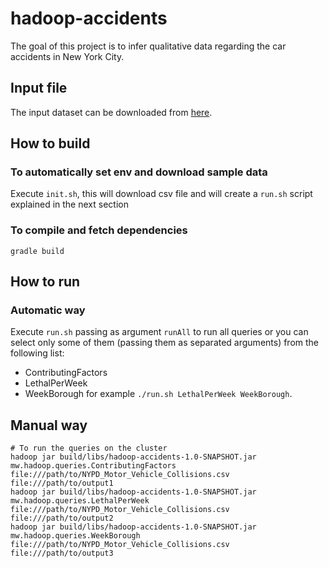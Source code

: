 # hadoop-accidents
The goal of this project is to infer qualitative data regarding the car accidents in New York City.

## Input file

The input dataset can be downloaded from [here](http://home.deib.polimi.it/guinea/Materiale/Middleware/index.html).

## How to build

### To automatically set env and download sample data
Execute `init.sh`, this will download csv file and will create a `run.sh` script explained in the next section

### To compile and fetch dependencies
`gradle build`

## How to run
### Automatic way
Execute `run.sh` passing as argument `runAll` to run all queries or you can select only some of them (passing them as separated arguments) from the following list:
* ContributingFactors
* LethalPerWeek
* WeekBorough
for example `./run.sh LethalPerWeek WeekBorough`.

## Manual way    
    # To run the queries on the cluster
    hadoop jar build/libs/hadoop-accidents-1.0-SNAPSHOT.jar mw.hadoop.queries.ContributingFactors file:///path/to/NYPD_Motor_Vehicle_Collisions.csv file:///path/to/output1
    hadoop jar build/libs/hadoop-accidents-1.0-SNAPSHOT.jar mw.hadoop.queries.LethalPerWeek file:///path/to/NYPD_Motor_Vehicle_Collisions.csv file:///path/to/output2
    hadoop jar build/libs/hadoop-accidents-1.0-SNAPSHOT.jar mw.hadoop.queries.WeekBorough file:///path/to/NYPD_Motor_Vehicle_Collisions.csv file:///path/to/output3
